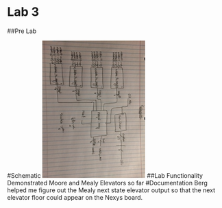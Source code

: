 Lab 3
==========

##Pre Lab

#Schematic
![Alt Text](https://github.com/RyanRedhead/Lab3/blob/master/schematic.jpg?raw=true)
##Lab Functionality
Demonstrated Moore and Mealy Elevators so far
#Documentation
Berg helped me figure out the Mealy next state elevator output so that the next elevator floor could appear on the Nexys board.
